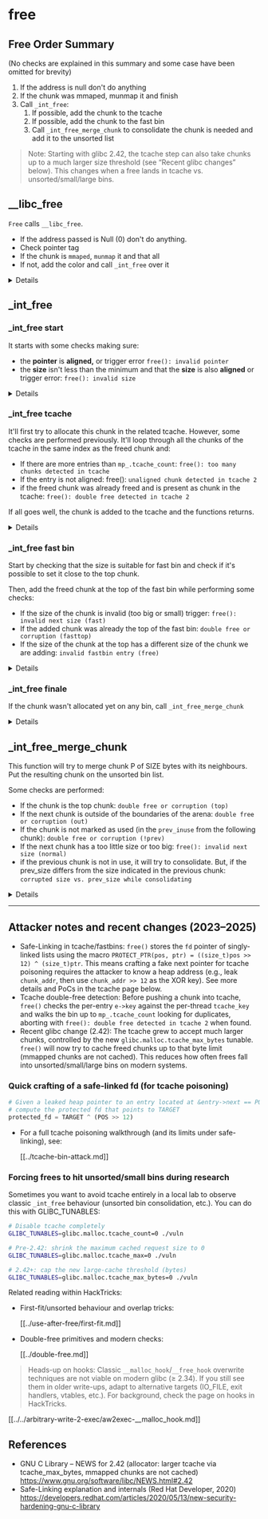 # free

## Free Order Summary [](#libc_free)

(No checks are explained in this summary and some case have been omitted for brevity)

1. If the address is null don't do anything
2. If the chunk was mmaped, munmap it and finish
3. Call `_int_free`:
   1. If possible, add the chunk to the tcache
   2. If possible, add the chunk to the fast bin
   3. Call `_int_free_merge_chunk` to consolidate the chunk is needed and add it to the unsorted list

> Note: Starting with glibc 2.42, the tcache step can also take chunks up to a much larger size threshold (see “Recent glibc changes” below). This changes when a free lands in tcache vs. unsorted/small/large bins.

## __libc_free [](#libc_free)

`Free` calls `__libc_free`.

- If the address passed is Null (0) don't do anything.
- Check pointer tag
- If the chunk is `mmaped`, `munmap` it and that all
- If not, add the color and call `_int_free` over it

<details>

**\_\_lib\_free code**

```c
void
__libc_free (void *mem)
{
  mstate ar_ptr;
  mchunkptr p;                          /* chunk corresponding to mem */

  if (mem == 0)                              /* free(0) has no effect */
    return;

  /* Quickly check that the freed pointer matches the tag for the memory.
     This gives a useful double-free detection.  */
  if (__glibc_unlikely (mtag_enabled))
    *(volatile char *)mem;

  int err = errno;

  p = mem2chunk (mem);

  if (chunk_is_mmapped (p))                       /* release mmapped memory. */
    {
      /* See if the dynamic brk/mmap threshold needs adjusting.
	 Dumped fake mmapped chunks do not affect the threshold.  */
      if (!mp_.no_dyn_threshold
          && chunksize_nomask (p) > mp_.mmap_threshold
          && chunksize_nomask (p) <= DEFAULT_MMAP_THRESHOLD_MAX)
        {
          mp_.mmap_threshold = chunksize (p);
          mp_.trim_threshold = 2 * mp_.mmap_threshold;
          LIBC_PROBE (memory_mallopt_free_dyn_thresholds, 2,
                      mp_.mmap_threshold, mp_.trim_threshold);
        }
      munmap_chunk (p);
    }
  else
    {
      MAYBE_INIT_TCACHE ();

      /* Mark the chunk as belonging to the library again.  */
      (void)tag_region (chunk2mem (p), memsize (p));

      ar_ptr = arena_for_chunk (p);
      _int_free (ar_ptr, p, 0);
    }

  __set_errno (err);
}
libc_hidden_def (__libc_free)
```

</details>

## _int_free [](#int_free)

### _int_free start [](#int_free)

It starts with some checks making sure:

- the **pointer** is **aligned,** or trigger error `free(): invalid pointer`
- the **size** isn't less than the minimum and that the **size** is also **aligned** or trigger error: `free(): invalid size`

<details>

**\_int\_free start**

```c
// From https://github.com/bminor/glibc/blob/f942a732d37a96217ef828116ebe64a644db18d7/malloc/malloc.c#L4493C1-L4513C28

#define aligned_OK(m) (((unsigned long) (m) &MALLOC_ALIGN_MASK) == 0)

static void
_int_free (mstate av, mchunkptr p, int have_lock)
{
  INTERNAL_SIZE_T size;        /* its size */
  mfastbinptr *fb;             /* associated fastbin */

  size = chunksize (p);

  /* Little security check which won't hurt performance: the
     allocator never wraps around at the end of the address space.
     Therefore we can exclude some size values which might appear
     here by accident or by "design" from some intruder.  */
  if (__builtin_expect ((uintptr_t) p > (uintptr_t) -size, 0)
      || __builtin_expect (misaligned_chunk (p), 0))
    malloc_printerr ("free(): invalid pointer");
  /* We know that each chunk is at least MINSIZE bytes in size or a
     multiple of MALLOC_ALIGNMENT.  */
  if (__glibc_unlikely (size < MINSIZE || !aligned_OK (size)))
    malloc_printerr ("free(): invalid size");

  check_inuse_chunk(av, p);
```

</details>

### _int_free tcache [](#int_free)

It'll first try to allocate this chunk in the related tcache. However, some checks are performed previously. It'll loop through all the chunks of the tcache in the same index as the freed chunk and:

- If there are more entries than `mp_.tcache_count`: `free(): too many chunks detected in tcache`
- If the entry is not aligned: free(): `unaligned chunk detected in tcache 2`
- if the freed chunk was already freed and is present as chunk in the tcache: `free(): double free detected in tcache 2`

If all goes well, the chunk is added to the tcache and the functions returns.

<details>

**\_int\_free tcache**

```c
// From https://github.com/bminor/glibc/blob/f942a732d37a96217ef828116ebe64a644db18d7/malloc/malloc.c#L4515C1-L4554C7
#if USE_TCACHE
  {
    size_t tc_idx = csize2tidx (size);
    if (tcache != NULL && tc_idx < mp_.tcache_bins)
      {
	/* Check to see if it's already in the tcache.  */
	tcache_entry *e = (tcache_entry *) chunk2mem (p);

	/* This test succeeds on double free.  However, we don't 100%
	   trust it (it also matches random payload data at a 1 in
	   2^<size_t> chance), so verify it's not an unlikely
	   coincidence before aborting.  */
	if (__glibc_unlikely (e->key == tcache_key))
	  {
	    tcache_entry *tmp;
	    size_t cnt = 0;
	    LIBC_PROBE (memory_tcache_double_free, 2, e, tc_idx);
	    for (tmp = tcache->entries[tc_idx];
		 tmp;
		 tmp = REVEAL_PTR (tmp->next), ++cnt)
	      {
		if (cnt >= mp_.tcache_count)
		  malloc_printerr ("free(): too many chunks detected in tcache");
		if (__glibc_unlikely (!aligned_OK (tmp)))
		  malloc_printerr ("free(): unaligned chunk detected in tcache 2");
		if (tmp == e)
		  malloc_printerr ("free(): double free detected in tcache 2");
		/* If we get here, it was a coincidence.  We've wasted a
		   few cycles, but don't abort.  */
	      }
	  }

	if (tcache->counts[tc_idx] < mp_.tcache_count)
	  {
	    tcache_put (p, tc_idx);
	    return;
	  }
      }
  }
#endif
```

</details>

### _int_free fast bin [](#int_free)

Start by checking that the size is suitable for fast bin and check if it's possible to set it close to the top chunk.

Then, add the freed chunk at the top of the fast bin while performing some checks:

- If the size of the chunk is invalid (too big or small) trigger: `free(): invalid next size (fast)`
- If the added chunk was already the top of the fast bin: `double free or corruption (fasttop)`
- If the size of the chunk at the top has a different size of the chunk we are adding: `invalid fastbin entry (free)`

<details>

**\_int\_free Fast Bin**

```c
 // From https://github.com/bminor/glibc/blob/f942a732d37a96217ef828116ebe64a644db18d7/malloc/malloc.c#L4556C2-L4631C4

 /*
    If eligible, place chunk on a fastbin so it can be found
    and used quickly in malloc.
  */

  if ((unsigned long)(size) <= (unsigned long)(get_max_fast ())

#if TRIM_FASTBINS
      /*
	If TRIM_FASTBINS set, don't place chunks
	bordering top into fastbins
      */
      && (chunk_at_offset(p, size) != av->top)
#endif
      ) {

    if (__builtin_expect (chunksize_nomask (chunk_at_offset (p, size))
			  <= CHUNK_HDR_SZ, 0)
	|| __builtin_expect (chunksize (chunk_at_offset (p, size))
			     >= av->system_mem, 0))
      {
	bool fail = true;
	/* We might not have a lock at this point and concurrent modifications
	   of system_mem might result in a false positive.  Redo the test after
	   getting the lock.  */
	if (!have_lock)
	  {
	    __libc_lock_lock (av->mutex);
	    fail = (chunksize_nomask (chunk_at_offset (p, size)) <= CHUNK_HDR_SZ
		    || chunksize (chunk_at_offset (p, size)) >= av->system_mem);
	    __libc_lock_unlock (av->mutex);
	  }

	if (fail)
	  malloc_printerr ("free(): invalid next size (fast)");
      }

    free_perturb (chunk2mem(p), size - CHUNK_HDR_SZ);

    atomic_store_relaxed (&av->have_fastchunks, true);
    unsigned int idx = fastbin_index(size);
    fb = &fastbin (av, idx);

    /* Atomically link P to its fastbin: P->FD = *FB; *FB = P;  */
    mchunkptr old = *fb, old2;

    if (SINGLE_THREAD_P)
      {
	/* Check that the top of the bin is not the record we are going to
	   add (i.e., double free).  */
	if (__builtin_expect (old == p, 0))
	  malloc_printerr ("double free or corruption (fasttop)");
	p->fd = PROTECT_PTR (&p->fd, old);
	*fb = p;
      }
    else
      do
	{
	  /* Check that the top of the bin is not the record we are going to
	     add (i.e., double free).  */
	  if (__builtin_expect (old == p, 0))
	    malloc_printerr ("double free or corruption (fasttop)");
	  old2 = old;
	  p->fd = PROTECT_PTR (&p->fd, old);
	}
      while ((old = catomic_compare_and_exchange_val_rel (fb, p, old2))
	     != old2);

    /* Check that size of fastbin chunk at the top is the same as
       size of the chunk that we are adding.  We can dereference OLD
       only if we have the lock, otherwise it might have already been
       allocated again.  */
    if (have_lock && old != NULL
	&& __builtin_expect (fastbin_index (chunksize (old)) != idx, 0))
      malloc_printerr ("invalid fastbin entry (free)");
  }
```

</details>

### _int_free finale [](#int_free)

If the chunk wasn't allocated yet on any bin, call `_int_free_merge_chunk`

<details>

**\_int\_free finale**

```c
/*
    Consolidate other non-mmapped chunks as they arrive.
  */

  else if (!chunk_is_mmapped(p)) {

    /* If we're single-threaded, don't lock the arena.  */
    if (SINGLE_THREAD_P)
      have_lock = true;

    if (!have_lock)
      __libc_lock_lock (av->mutex);

    _int_free_merge_chunk (av, p, size);

    if (!have_lock)
      __libc_lock_unlock (av->mutex);
  }
  /*
    If the chunk was allocated via mmap, release via munmap().
  */

  else {
    munmap_chunk (p);
  }
}
```

</details>

## _int_free_merge_chunk

This function will try to merge chunk P of SIZE bytes with its neighbours. Put the resulting chunk on the unsorted bin list.

Some checks are performed:

- If the chunk is the top chunk: `double free or corruption (top)`
- If the next chunk is outside of the boundaries of the arena: `double free or corruption (out)`
- If the chunk is not marked as used (in the `prev_inuse` from the following chunk): `double free or corruption (!prev)`
- If the next chunk has a too little size or too big: `free(): invalid next size (normal)`
- if the previous chunk is not in use, it will try to consolidate. But, if the prev_size differs from the size indicated in the previous chunk: `corrupted size vs. prev_size while consolidating`

<details>

**\_int\_free\_merge\_chunk code**

```c
// From https://github.com/bminor/glibc/blob/f942a732d37a96217ef828116ebe64a644db18d7/malloc/malloc.c#L4660C1-L4702C2

/* Try to merge chunk P of SIZE bytes with its neighbors.  Put the
   resulting chunk on the appropriate bin list.  P must not be on a
   bin list yet, and it can be in use.  */
static void
_int_free_merge_chunk (mstate av, mchunkptr p, INTERNAL_SIZE_T size)
{
  mchunkptr nextchunk = chunk_at_offset(p, size);

  /* Lightweight tests: check whether the block is already the
     top block.  */
  if (__glibc_unlikely (p == av->top))
    malloc_printerr ("double free or corruption (top)");
  /* Or whether the next chunk is beyond the boundaries of the arena.  */
  if (__builtin_expect (contiguous (av)
			&& (char *) nextchunk
			>= ((char *) av->top + chunksize(av->top)), 0))
    malloc_printerr ("double free or corruption (out)");
  /* Or whether the block is actually not marked used.  */
  if (__glibc_unlikely (!prev_inuse(nextchunk)))
    malloc_printerr ("double free or corruption (!prev)");

  INTERNAL_SIZE_T nextsize = chunksize(nextchunk);
  if (__builtin_expect (chunksize_nomask (nextchunk) <= CHUNK_HDR_SZ, 0)
      || __builtin_expect (nextsize >= av->system_mem, 0))
    malloc_printerr ("free(): invalid next size (normal)");

  free_perturb (chunk2mem(p), size - CHUNK_HDR_SZ);

  /* Consolidate backward.  */
  if (!prev_inuse(p))
    {
      INTERNAL_SIZE_T prevsize = prev_size (p);
      size += prevsize;
      p = chunk_at_offset(p, -((long) prevsize));
      if (__glibc_unlikely (chunksize(p) != prevsize))
        malloc_printerr ("corrupted size vs. prev_size while consolidating");
      unlink_chunk (av, p);
    }

  /* Write the chunk header, maybe after merging with the following chunk.  */
  size = _int_free_create_chunk (av, p, size, nextchunk, nextsize);
  _int_free_maybe_consolidate (av, size);
}
```

</details>

---

## Attacker notes and recent changes (2023–2025)

- Safe-Linking in tcache/fastbins: `free()` stores the `fd` pointer of singly-linked lists using the macro `PROTECT_PTR(pos, ptr) = ((size_t)pos >> 12) ^ (size_t)ptr`. This means crafting a fake next pointer for tcache poisoning requires the attacker to know a heap address (e.g., leak `chunk_addr`, then use `chunk_addr >> 12` as the XOR key). See more details and PoCs in the tcache page below.
- Tcache double-free detection: Before pushing a chunk into tcache, `free()` checks the per-entry `e->key` against the per-thread `tcache_key` and walks the bin up to `mp_.tcache_count` looking for duplicates, aborting with `free(): double free detected in tcache 2` when found.
- Recent glibc change (2.42): The tcache grew to accept much larger chunks, controlled by the new `glibc.malloc.tcache_max_bytes` tunable. `free()` will now try to cache freed chunks up to that byte limit (mmapped chunks are not cached). This reduces how often frees fall into unsorted/small/large bins on modern systems.

### Quick crafting of a safe-linked fd (for tcache poisoning)

```py
# Given a leaked heap pointer to an entry located at &entry->next == POS
# compute the protected fd that points to TARGET
protected_fd = TARGET ^ (POS >> 12)
```

- For a full tcache poisoning walkthrough (and its limits under safe-linking), see:
  
  [[../tcache-bin-attack.md]]

### Forcing frees to hit unsorted/small bins during research

Sometimes you want to avoid tcache entirely in a local lab to observe classic `_int_free` behaviour (unsorted bin consolidation, etc.). You can do this with GLIBC_TUNABLES:

```bash
# Disable tcache completely
GLIBC_TUNABLES=glibc.malloc.tcache_count=0 ./vuln

# Pre-2.42: shrink the maximum cached request size to 0
GLIBC_TUNABLES=glibc.malloc.tcache_max=0 ./vuln

# 2.42+: cap the new large-cache threshold (bytes)
GLIBC_TUNABLES=glibc.malloc.tcache_max_bytes=0 ./vuln
```

Related reading within HackTricks:

- First-fit/unsorted behaviour and overlap tricks: 
  
  [[../use-after-free/first-fit.md]]

- Double-free primitives and modern checks:
  
  [[../double-free.md]]

> Heads-up on hooks: Classic `__malloc_hook`/`__free_hook` overwrite techniques are not viable on modern glibc (≥ 2.34). If you still see them in older write-ups, adapt to alternative targets (IO_FILE, exit handlers, vtables, etc.). For background, check the page on hooks in HackTricks.

[[../../arbitrary-write-2-exec/aw2exec-__malloc_hook.md]]

## References

- GNU C Library – NEWS for 2.42 (allocator: larger tcache via tcache_max_bytes, mmapped chunks are not cached) <https://www.gnu.org/software/libc/NEWS.html#2.42>
- Safe-Linking explanation and internals (Red Hat Developer, 2020) <https://developers.redhat.com/articles/2020/05/13/new-security-hardening-gnu-c-library>

